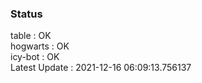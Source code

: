 ### Status


table : OK  
hogwarts : OK  
icy-bot : OK  
Latest Update : 2021-12-16 06:09:13.756137
